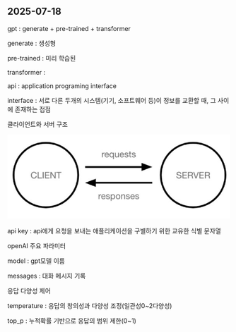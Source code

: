 ## 2025-07-18

gpt : generate + pre-trained + transformer

generate : 생성형

pre-trained : 미리 학습된

transformer : 

api : application programing interface

interface : 서로 다른 두개의 시스템(기기, 소프트웨어 등)이 정보를 교환할 때, 그 사이에 존재하는 접점

클라이언트와 서버 구조 

![이미지](클라이언트와서버구조.jpg)

api key : api에게 요청을 보내는 애플리케이션을 구별하기 위한 교유한 식별 문자열

openAI  주요 파라미터

model : gpt모델 이름

messages : 대화 메시지 기록

응답 다양성 제어

temperature : 응답의 창의성과 다양성 조정(일관성0~2다양성)

top_p : 누적확률 기반으로 응답의 범위 제한(0~1)
